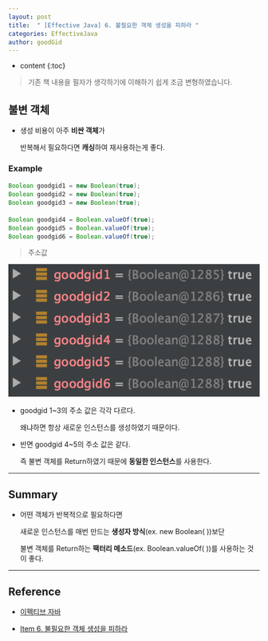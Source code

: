 ```yaml
---
layout: post
title:  " [Effective Java] 6. 불필요한 객체 생성을 피하라 "
categories: EffectiveJava
author: goodGid
---
```

* content
{:toc}

> 기존 책 내용을 필자가 생각하기에 이해하기 쉽게 조금 변형하였습니다.

## 불변 객체

* 생성 비용이 아주 **비싼 객체**가 

  반복해서 필요하다면 **캐싱**하여 재사용하는게 좋다.





### Example

``` java
Boolean goodgid1 = new Boolean(true);
Boolean goodgid2 = new Boolean(true);
Boolean goodgid3 = new Boolean(true);

Boolean goodgid4 = Boolean.valueOf(true);
Boolean goodgid5 = Boolean.valueOf(true);
Boolean goodgid6 = Boolean.valueOf(true);
```

> 주소값

![](/assets/img/java/Effective-Java-Item-6_1.png)

* goodgid 1~3의 주소 값은 각각 다르다.

  왜냐하면 항상 새로운 인스턴스를 생성하였기 때문이다.

* 반면 goodgid 4~5의 주소 값은 같다.

  즉 불변 객체를 Return하였기 때문에 **동일한 인스턴스**를 사용한다.


---

## Summary

* 어떤 객체가 반복적으로 필요하다면 

  새로운 인스턴스를 매번 만드는 **생성자 방식**(ex. new Boolean( ))보단
  
  불변 객체를 Return하는 **팩터리 메소드**(ex. Boolean.valueOf( ))를 사용하는 것이 좋다.




---

## Reference

* [이펙티브 자바](https://book.naver.com/bookdb/book_detail.nhn?bid=14097515)

* [Item 6. 불필요한 객체 생성을 피하라](https://happy-playboy.tistory.com/entry/Item-6-%EB%B6%88%ED%95%84%EC%9A%94%ED%95%9C-%EA%B0%9D%EC%B2%B4-%EC%83%9D%EC%84%B1%EC%9D%84-%ED%94%BC%ED%95%98%EB%9D%BC)